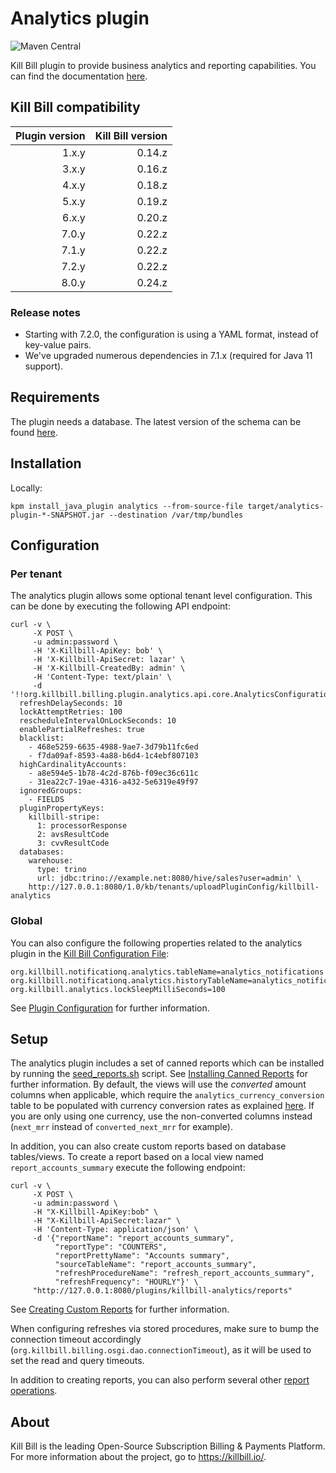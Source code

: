 # Analytics plugin
![Maven Central](https://img.shields.io/maven-central/v/org.kill-bill.billing.plugin.java/analytics-plugin?color=blue&label=Maven%20Central)

Kill Bill plugin to provide business analytics and reporting capabilities. You can find the documentation [here](http://docs.killbill.io/latest/userguide_analytics.html).

## Kill Bill compatibility

| Plugin version | Kill Bill version |
|---------------:|------------------:|
|          1.x.y |            0.14.z |
|          3.x.y |            0.16.z |
|          4.x.y |            0.18.z |
|          5.x.y |            0.19.z |
|          6.x.y |            0.20.z |
|          7.0.y |            0.22.z |
|          7.1.y |            0.22.z |
|          7.2.y |            0.22.z |
|          8.0.y |            0.24.z |

### Release notes

* Starting with 7.2.0, the configuration is using a YAML format, instead of key-value pairs.
* We've upgraded numerous dependencies in 7.1.x (required for Java 11 support).

## Requirements

The plugin needs a database. The latest version of the schema can be found [here](https://github.com/killbill/killbill-analytics-plugin/blob/master/src/main/resources/org/killbill/billing/plugin/analytics/ddl.sql).

## Installation

Locally:

```
kpm install_java_plugin analytics --from-source-file target/analytics-plugin-*-SNAPSHOT.jar --destination /var/tmp/bundles
```

## Configuration

### Per tenant

The analytics plugin allows some optional tenant level configuration. This can be done by executing the following API endpoint:

```
curl -v \
     -X POST \
     -u admin:password \
     -H 'X-Killbill-ApiKey: bob' \
     -H 'X-Killbill-ApiSecret: lazar' \
     -H 'X-Killbill-CreatedBy: admin' \
     -H 'Content-Type: text/plain' \
     -d '!!org.killbill.billing.plugin.analytics.api.core.AnalyticsConfiguration
  refreshDelaySeconds: 10
  lockAttemptRetries: 100
  rescheduleIntervalOnLockSeconds: 10
  enablePartialRefreshes: true
  blacklist:
    - 468e5259-6635-4988-9ae7-3d79b11fc6ed
    - f7da09af-8593-4a88-b6d4-1c4ebf807103
  highCardinalityAccounts:
    - a8e594e5-1b78-4c2d-876b-f09ec36c611c
    - 31ea22c7-19ae-4316-a432-5e6319e49f97
  ignoredGroups:
    - FIELDS
  pluginPropertyKeys:
    killbill-stripe:
      1: processorResponse
      2: avsResultCode
      3: cvvResultCode
  databases:
    warehouse:
      type: trino
      url: jdbc:trino://example.net:8080/hive/sales?user=admin' \
    http://127.0.0.1:8080/1.0/kb/tenants/uploadPluginConfig/killbill-analytics
```

### Global

You can also configure the following properties related to the analytics plugin in the [Kill Bill Configuration File](https://docs.killbill.io/latest/userguide_configuration.html#global_configuration_properties):

```
org.killbill.notificationq.analytics.tableName=analytics_notifications
org.killbill.notificationq.analytics.historyTableName=analytics_notifications_history
org.killbill.analytics.lockSleepMilliSeconds=100
```

See [Plugin Configuration](https://docs.killbill.io/latest/userguide_analytics.html#_plugin_configuration) for further information. 

## Setup

The analytics plugin includes a set of canned reports which can be installed by running the [seed_reports.sh](https://github.com/killbill/killbill-analytics-plugin/blob/master/src/main/resources/seed_reports.sh) script. See [Installing Canned Reports](https://docs.killbill.io/latest/userguide_analytics.html#installing_canned_reports) for further information. By default, the views will use the *converted* amount columns when applicable, which require the `analytics_currency_conversion` table to be populated with currency conversion rates as explained [here](https://docs.killbill.io/latest/userguide_analytics.html#currency_conversion). If you are only using one currency, use the non-converted columns instead (`next_mrr` instead of `converted_next_mrr` for example).

In addition, you can also create custom reports based on database tables/views. 
To create a report based on a local view named `report_accounts_summary` execute the following endpoint:

```
curl -v \
     -X POST \
     -u admin:password \
     -H "X-Killbill-ApiKey:bob" \
     -H "X-Killbill-ApiSecret:lazar" \
     -H 'Content-Type: application/json' \
     -d '{"reportName": "report_accounts_summary",
          "reportType": "COUNTERS",
          "reportPrettyName": "Accounts summary",
          "sourceTableName": "report_accounts_summary",
          "refreshProcedureName": "refresh_report_accounts_summary",
          "refreshFrequency": "HOURLY"}' \
     "http://127.0.0.1:8080/plugins/killbill-analytics/reports"
```

See [Creating Custom Reports](https://docs.killbill.io/latest/userguide_analytics.html#create_custom_reports) for further information. 

When configuring refreshes via stored procedures, make sure to bump the connection timeout accordingly (`org.killbill.billing.osgi.dao.connectionTimeout`), as it will be used to set the read and query timeouts.

In addition to creating reports, you can also perform several other [report operations](https://docs.killbill.io/latest/userguide_analytics.html#_other_report_operations). 

## About

Kill Bill is the leading Open-Source Subscription Billing & Payments Platform. For more information about the project, go to https://killbill.io/.
